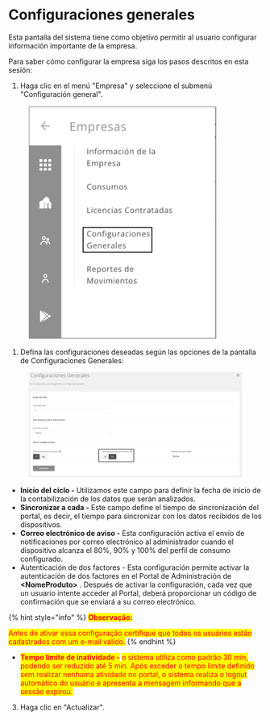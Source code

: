 # Configuraciones generales

Esta pantalla del sistema tiene como objetivo permitir al usuario configurar información importante de la empresa.

Para saber cómo configurar la empresa siga los pasos descritos en esta sesión:

1. Haga clic en el menú "Empresa" y seleccione el submenú "Configuración general".

<figure><img src="../.gitbook/assets/image (88).png" alt="" width="375"><figcaption></figcaption></figure>

1. Defina las configuraciones deseadas según las opciones de la pantalla de Configuraciones Generales:

<figure><img src="../.gitbook/assets/image (87).png" alt=""><figcaption></figcaption></figure>

* **Inicio del ciclo -** Utilizamos este campo para definir la fecha de inicio de la contabilización de los datos que serán analizados.
* **Sincronizar a cada -** Este campo define el tiempo de sincronización del portal, es decir, el tiempo para sincronizar con los datos recibidos de los dispositivos.
* **Correo electrónico de aviso -** Esta configuración activa el envío de notificaciones por correo electrónico al administrador cuando el dispositivo alcanza el 80%, 90% y 100% del perfil de consumo configurado.
* Autenticación de dos factores - Esta configuración permite activar la autenticación de dos factores en el Portal de Administración de **\<NomeProduto>** . Después de activar la configuración, cada vez que un usuario intente acceder al Portal, deberá proporcionar un código de confirmación que se enviará a su correo electrónico.

{% hint style="info" %}
<mark style="color:red;">**Observação:**</mark>

<mark style="color:red;">Antes de ativar essa configuração certifique que todos os usuários estão cadastrados com um e-mail válido.</mark>&#x20;
{% endhint %}

* <mark style="color:red;">**Tempo limite de inatividade -**</mark> <mark style="color:red;"></mark><mark style="color:red;">o sistema utiliza como padrão 30 min, podendo ser reduzido até 5 min. Após exceder o tempo limite definido sem realizar nenhuma atividade no portal, o sistema realiza o logout automático do usuário e  apresenta a mensagem informando que a sessão expirou.</mark>

3. Haga clic en "Actualizar".
